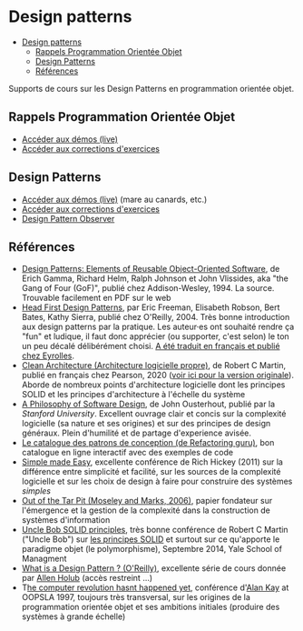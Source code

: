 # Design patterns

- [Design patterns](#design-patterns)
  - [Rappels Programmation Orientée Objet](#rappels-programmation-orientée-objet)
  - [Design Patterns](#design-patterns-1)
  - [Références](#références)

Supports de cours sur les Design Patterns en programmation orientée objet.

## Rappels Programmation Orientée Objet

- [Accéder aux démos (live)](./rappels-poo/demo-live/)
- [Accéder aux corrections d'exercices](./rappels-poo/exercices/)

## Design Patterns

- [Accéder aux démos (live)](./design-patterns/demo-live/) (mare au canards, etc.)
- [Accéder aux corrections d'exercices](./design-patterns/exercices/)
- [Design Pattern Observer](./design-patterns/dp-observer/)

## Références

- [Design Patterns: Elements of Reusable Object-Oriented Software](https://www.oreilly.com/library/view/design-patterns-elements/0201633612/), de Erich Gamma, Richard Helm, Ralph Johnson et John Vlissides, aka "the Gang of Four (GoF)", publié chez Addison-Wesley, 1994. La source. Trouvable facilement en PDF sur le web
- [Head First Design Patterns](https://www.oreilly.com/library/view/head-first-design/0596007124/), par Eric Freeman, Elisabeth Robson, Bert Bates, Kathy Sierra, publié chez O'Reilly, 2004. Très bonne introduction aux design patterns par la pratique. Les auteur·es ont souhaité rendre ça "fun" et ludique, il faut donc apprécier (ou supporter, c'est selon) le ton un peu décalé délibérément choisi. [A été traduit en français et publié chez Eyrolles](https://www.eyrolles.com/Informatique/Livre/design-patterns-tete-la-premiere-9782841773503/).
- [Clean Architecture (Architecture logicielle propre)](https://www.pearson.fr/book/?gcoi=27440100590650), de Robert C Martin, publié en français chez Pearson, 2020 ([voir ici pour la version originale](https://www.pearson.com/en-us/subject-catalog/p/clean-architecture-a-craftsmans-guide-to-software-structure-and-design/P200000009528/9780134494326)). Aborde de nombreux points d'architecture logicielle dont les principes SOLID et les principes d'architecture à l'échelle du système
- [A Philosophy of Software Design](https://www.amazon.com/Philosophy-Software-Design-John-Ousterhout/dp/1732102201), de John Ousterhout, publié par la *Stanford University*. Excellent ouvrage clair et concis sur la complexité logicielle (sa nature et ses origines) et sur des principes de design généraux. Plein d'humilité et de partage d'experience avisée.
- [Le catalogue des patrons de conception (de Refactoring guru)](https://refactoring.guru/fr/design-patterns/catalog), bon catalogue en ligne interactif avec des exemples de code
- [Simple made Easy](https://www.youtube.com/watch?v=LKtk3HCgTa8&t=2593s), excellente conférence de Rich Hickey (2011) sur la différence entre simplicité et facilité, sur les sources de la complexité logicielle et sur les choix de design à faire pour construire des systèmes *simples*
- [Out of the Tar Pit (Moseley and Marks, 2006)](https://www.google.com/url?sa=t&rct=j&q=&esrc=s&source=web&cd=&ved=2ahUKEwipgJPbx5v6AhUR0oUKHXWoBFEQFnoECAoQAQ&url=http%3A%2F%2Fcurtclifton.net%2Fpapers%2FMoseleyMarks06a.pdf&usg=AOvVaw1JUvmj_G5AdyAvQ4fxEkfv), papier fondateur sur l'émergence et la gestion de la complexité dans la construction de systèmes d'information
- [Uncle Bob SOLID principles](https://www.youtube.com/watch?v=QHnLmvDxGTY), très bonne conférence de Robert C Martin ("Uncle Bob") sur [les principes SOLID](https://fr.wikipedia.org/wiki/SOLID_(informatique)) et surtout sur ce qu'apporte le paradigme objet (le polymorphisme), Septembre 2014, Yale School of Managment
- [What is a Design Pattern ? (O'Reilly)](https://learning.oreilly.com/videos/design-patterns-in/9781491935828/9781491935828-video226613/), excellente série de cours donnée par [Allen Holub](https://en.wikipedia.org/wiki/Allen_Holub) (accès restreint ...)
- T[he computer revolution hasnt happened yet](https://www.youtube.com/watch?v=oKg1hTOQXoY), conférence d'[Alan Kay](https://fr.wikipedia.org/wiki/Alan_Kay) at OOPSLA 1997, toujours très transversal, sur les origines de la programmation orientée objet et ses ambitions initiales (produire des systèmes à grande échelle)